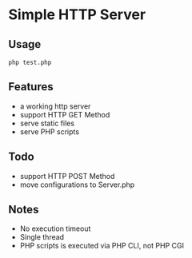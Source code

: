 # Simple HTTP Server

## Usage
```
php test.php
```

## Features
* a working http server
* support HTTP GET Method
* serve static files
* serve PHP scripts

## Todo
* support HTTP POST Method
* move configurations to Server.php

## Notes
* No execution timeout
* Single thread
* PHP scripts is executed via PHP CLI, not PHP CGI
